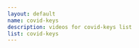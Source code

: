 ```yaml
--- 
layout: default
name: covid-keys
description: videos for covid-keys list
list: covid-keys
---
```


<div class="player">
<div id="player"><!-- "https://www.youtube.com/watch?v={{site.data.lists[page.list][0]}}" --></div>
</div>

